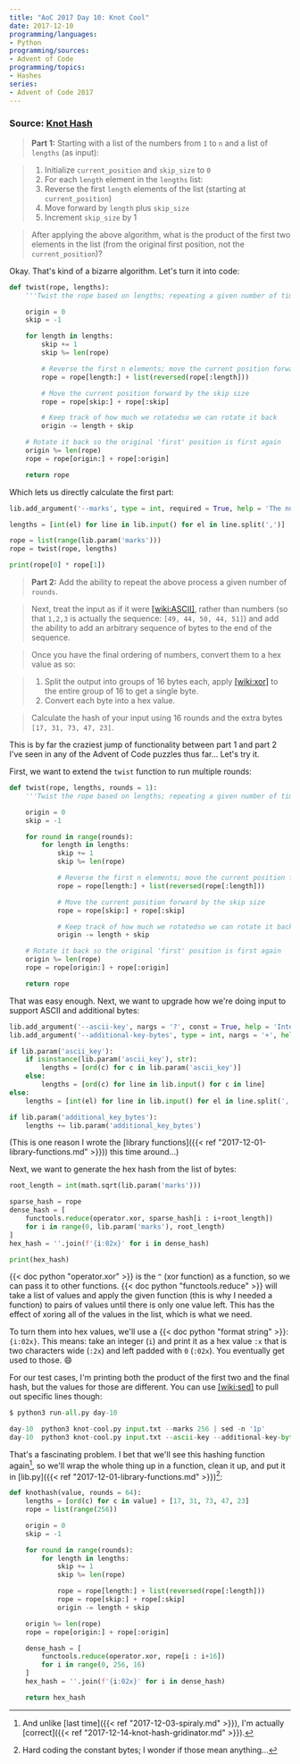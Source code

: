 ```yaml
---
title: "AoC 2017 Day 10: Knot Cool"
date: 2017-12-10
programming/languages:
- Python
programming/sources:
- Advent of Code
programming/topics:
- Hashes
series:
- Advent of Code 2017
---
```

### Source: [Knot Hash](http://adventofcode.com/2017/day/10)

> **Part 1:** Starting with a list of the numbers from `1` to `n` and a list of `lengths` (as input):

> 1. Initialize `current_position` and `skip_size` to `0`
> 2. For each `length` element in the `lengths` list:
>   1. Reverse the first `length` elements of the list (starting at `current_position`)
>   2. Move forward by `length` plus `skip_size`
>   3. Increment `skip_size` by 1

> After applying the above algorithm, what is the product of the first two elements in the list (from the original first position, not the `current_position`)?

<!--more-->

Okay. That's kind of a bizarre algorithm. Let's turn it into code:

```python
def twist(rope, lengths):
    '''Twist the rope based on lengths; repeating a given number of times.'''

    origin = 0
    skip = -1

    for length in lengths:
        skip += 1
        skip %= len(rope)

        # Reverse the first n elements; move the current position forward over that length
        rope = rope[length:] + list(reversed(rope[:length]))

        # Move the current position forward by the skip size
        rope = rope[skip:] + rope[:skip]

        # Keep track of how much we rotatedso we can rotate it back
        origin -= length + skip

    # Rotate it back so the original 'first' position is first again
    origin %= len(rope)
    rope = rope[origin:] + rope[:origin]

    return rope
```

Which lets us directly calculate the first part:

```python
lib.add_argument('--marks', type = int, required = True, help = 'The number of marks on the string')

lengths = [int(el) for line in lib.input() for el in line.split(',')]

rope = list(range(lib.param('marks')))
rope = twist(rope, lengths)

print(rope[0] * rope[1])
```

> **Part 2:** Add the ability to repeat the above process a given number of `rounds`.

> Next, treat the input as if it were [[wiki:ASCII]](), rather than numbers (so that `1,2,3` is actually the sequence: `[49, 44, 50, 44, 51]`) and add the ability to add an arbitrary sequence of bytes to the end of the sequence.

> Once you have the final ordering of numbers, convert them to a hex value as so:

> 1. Split the output into groups of 16 bytes each, apply [[wiki:xor]]() to the entire group of 16 to get a single byte.
> 2. Convert each byte into a hex value.

> Calculate the hash of your input using 16 rounds and the extra bytes `[17, 31, 73, 47, 23]`.

This is by far the craziest jump of functionality between part 1 and part 2 I've seen in any of the Advent of Code puzzles thus far... Let's try it.

First, we want to extend the `twist` function to run multiple rounds:

```python
def twist(rope, lengths, rounds = 1):
    '''Twist the rope based on lengths; repeating a given number of times.'''

    origin = 0
    skip = -1

    for round in range(rounds):
        for length in lengths:
            skip += 1
            skip %= len(rope)

            # Reverse the first n elements; move the current position forward over that length
            rope = rope[length:] + list(reversed(rope[:length]))

            # Move the current position forward by the skip size
            rope = rope[skip:] + rope[:skip]

            # Keep track of how much we rotatedso we can rotate it back
            origin -= length + skip

    # Rotate it back so the original 'first' position is first again
    origin %= len(rope)
    rope = rope[origin:] + rope[:origin]

    return rope
```

That was easy enough. Next, we want to upgrade how we're doing input to support ASCII and additional bytes:

```python
lib.add_argument('--ascii-key', nargs = '?', const = True, help = 'Interpret lengths as ASCII instead of the default')
lib.add_argument('--additional-key-bytes', type = int, nargs = '+', help = 'Additional args to add to the end of the length list')

if lib.param('ascii_key'):
    if isinstance(lib.param('ascii_key'), str):
        lengths = [ord(c) for c in lib.param('ascii_key')]
    else:
        lengths = [ord(c) for line in lib.input() for c in line]
else:
    lengths = [int(el) for line in lib.input() for el in line.split(',')]

if lib.param('additional_key_bytes'):
    lengths += lib.param('additional_key_bytes')
```

(This is one reason I wrote the [library functions]({{< ref "2017-12-01-library-functions.md" >}})) this time around...)

Next, we want to generate the hex hash from the list of bytes:

```python
root_length = int(math.sqrt(lib.param('marks')))

sparse_hash = rope
dense_hash = [
    functools.reduce(operator.xor, sparse_hash[i : i+root_length])
    for i in range(0, lib.param('marks'), root_length)
]
hex_hash = ''.join(f'{i:02x}' for i in dense_hash)

print(hex_hash)
```

{{< doc python "operator.xor" >}} is the `^` (xor function) as a function, so we can pass it to other functions. {{< doc python "functools.reduce" >}} will take a list of values and apply the given function (this is why I needed a function) to pairs of values until there is only one value left. This has the effect of xoring all of the values in the list, which is what we need.

To turn them into hex values, we'll use a {{< doc python "format string" >}}: `{i:02x}`. This means: take an integer (`i`) and print it as a hex value `:x` that is two characters wide (`:2x`) and left padded with `0` (`:02x`). You eventually get used to those. :smile:

For our test cases, I'm printing both the product of the first two and the final hash, but the values for those are different. You can use [[wiki:sed]]() to pull out specific lines though:

```python
$ python3 run-all.py day-10

day-10  python3 knot-cool.py input.txt --marks 256 | sed -n '1p'        0.06845784187316895     1935
day-10  python3 knot-cool.py input.txt --ascii-key --additional-key-bytes 17 31 73 47 23 --marks 256 --rounds 64 | sed -n '2p'  0.09150004386901855     dc7e7dee710d4c7201ce42713e6b8359
```

That's a fascinating problem. I bet that we'll see this hashing function again[^foronce], so we'll wrap the whole thing up in a function, clean it up, and put it in [lib.py]({{< ref "2017-12-01-library-functions.md" >}})[^hardcode]:

```python
def knothash(value, rounds = 64):
    lengths = [ord(c) for c in value] + [17, 31, 73, 47, 23]
    rope = list(range(256))

    origin = 0
    skip = -1

    for round in range(rounds):
        for length in lengths:
            skip += 1
            skip %= len(rope)

            rope = rope[length:] + list(reversed(rope[:length]))
            rope = rope[skip:] + rope[:skip]
            origin -= length + skip

    origin %= len(rope)
    rope = rope[origin:] + rope[:origin]

    dense_hash = [
        functools.reduce(operator.xor, rope[i : i+16])
        for i in range(0, 256, 16)
    ]
    hex_hash = ''.join(f'{i:02x}' for i in dense_hash)

    return hex_hash
```

[^foronce]: And unlike [last time]({{< ref "2017-12-03-spiraly.md" >}}), I'm actually [correct]({{< ref "2017-12-14-knot-hash-gridinator.md" >}}).
[^hardcode]: Hard coding the constant bytes; I wonder if those mean anything...

